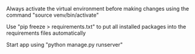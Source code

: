 Always activate the virtual environment before making changes using the command "source venv/bin/activate"

Use "pip freeze > requirements.txt" to put all installed packages into the requirements files automatically

Start app using "python manage.py runserver"

